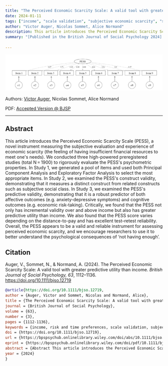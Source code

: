 ```yaml
---
title: "The Perceived Economic Scarcity Scale: A valid tool with greater predictive utility than income. (2024)"
date: 2024-01-11
tags: ["income", "scale validation", "subjective economic scarcity", "subjective well-being", "cognition", "risk and time preferences"]
author: "Victor Auger, Nicolas Sommet, Alice Normand"
description: This article introduces the Perceived Economic Scarcity Scale (PESS), a novel instrument measuring the subjective evaluation and experience of economic scarcity (the feeling of having insufficient financial resources to meet one's needs). We conducted three high-powered preregistered studies (total N = 1900) to rigorously evaluate the PESS's psychometric properties. In Study 1, we generated a pool of items and used both Principal Component Analysis and Exploratory Factor Analysis to select the most appropriate items. In Study 2, we examined the PESS's construct validity, demonstrating that it measures a distinct construct from related constructs such as subjective social class. In Study 3, we examined the PESS's predictive validity, demonstrating that it is a robust predictor of both affective outcomes (e.g. anxiety-depressive symptoms) and cognitive outcomes (e.g. economic risk-taking). Critically, we found that the PESS not only has incremental validity over and above income but also has greater predictive utility than income. We also found that the PESS score varies depending on the distance-to-pay and has excellent test–retest reliability. Overall, the PESS appears to be a valid and reliable instrument for assessing perceived economic scarcity, and we encourage researchers to use it to better understand the psychological consequences of ‘not having enough’.
summary: "[Published in the British Journal of Social Psychology 2024] This paper presents the Perceived Economic Scarcity Scale (PESS), a novel instrument measuring the subjective evaluation and experience of economic scarcity (the feeling of having insufficient financial resources to meet one's needs)."

---
```


![cover](cover.png)

Authors: [Victor Auger](mailto:victor.auger.ac@gmail.com), Nicolas Sommet, Alice Normand

PDF: [Accepted Version @ BJSP](https://hal.science/hal-04390018)

---

## Abstract

This article introduces the Perceived Economic Scarcity Scale (PESS), a novel instrument measuring the subjective evaluation and experience of economic scarcity (the feeling of having insufficient financial resources to meet one's needs). We conducted three high-powered preregistered studies (total N = 1900) to rigorously evaluate the PESS's psychometric properties. In Study 1, we generated a pool of items and used both Principal Component Analysis and Exploratory Factor Analysis to select the most appropriate items. In Study 2, we examined the PESS's construct validity, demonstrating that it measures a distinct construct from related constructs such as subjective social class. In Study 3, we examined the PESS's predictive validity, demonstrating that it is a robust predictor of both affective outcomes (e.g. anxiety-depressive symptoms) and cognitive outcomes (e.g. economic risk-taking). Critically, we found that the PESS not only has incremental validity over and above income but also has greater predictive utility than income. We also found that the PESS score varies depending on the distance-to-pay and has excellent test–retest reliability. Overall, the PESS appears to be a valid and reliable instrument for assessing perceived economic scarcity, and we encourage researchers to use it to better understand the psychological consequences of ‘not having enough’.

## Citation

Auger, V., Sommet, N., & Normand, A. (2024). The Perceived Economic Scarcity Scale: A valid tool with greater predictive utility than income. _British Journal of Social Psychology, 63_, 1112–1136. https://doi.org/10.1111/bjso.12719

```bibtex
@article{https://doi.org/10.1111/bjso.12719,
author = {Auger, Victor and Sommet, Nicolas and Normand, Alice},
title = {The Perceived Economic Scarcity Scale: A valid tool with greater predictive utility than income},
journal = {British Journal of Social Psychology},
volume = {63},
number = {3},
pages = {1112-1136},
keywords = {income, risk and time preferences, scale validation, subjective economic scarcity, subjective well-being},
doi = {https://doi.org/10.1111/bjso.12719},
url = {https://bpspsychub.onlinelibrary.wiley.com/doi/abs/10.1111/bjso.12719},
eprint = {https://bpspsychub.onlinelibrary.wiley.com/doi/pdf/10.1111/bjso.12719},
abstract = {Abstract This article introduces the Perceived Economic Scarcity Scale (PESS), a novel instrument measuring the subjective evaluation and experience of economic scarcity (the feeling of having insufficient financial resources to meet one's needs). We conducted three high-powered preregistered studies (total N = 1900) to rigorously evaluate the PESS's psychometric properties. In Study 1, we generated a pool of items and used both Principal Component Analysis and Exploratory Factor Analysis to select the most appropriate items. In Study 2, we examined the PESS's construct validity, demonstrating that it measures a distinct construct from related constructs such as subjective social class. In Study 3, we examined the PESS's predictive validity, demonstrating that it is a robust predictor of both affective outcomes (e.g. anxiety-depressive symptoms) and cognitive outcomes (e.g. economic risk-taking). Critically, we found that the PESS not only has incremental validity over and above income but also has greater predictive utility than income. We also found that the PESS score varies depending on the distance-to-pay and has excellent test–retest reliability. Overall, the PESS appears to be a valid and reliable instrument for assessing perceived economic scarcity, and we encourage researchers to use it to better understand the psychological consequences of ‘not having enough’.},
year = {2024}
}
```
